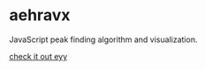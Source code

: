 # aehravx

JavaScript peak finding algorithm and visualization.

[check it out eyy](http://fuckafucka.com/aehravx/)

